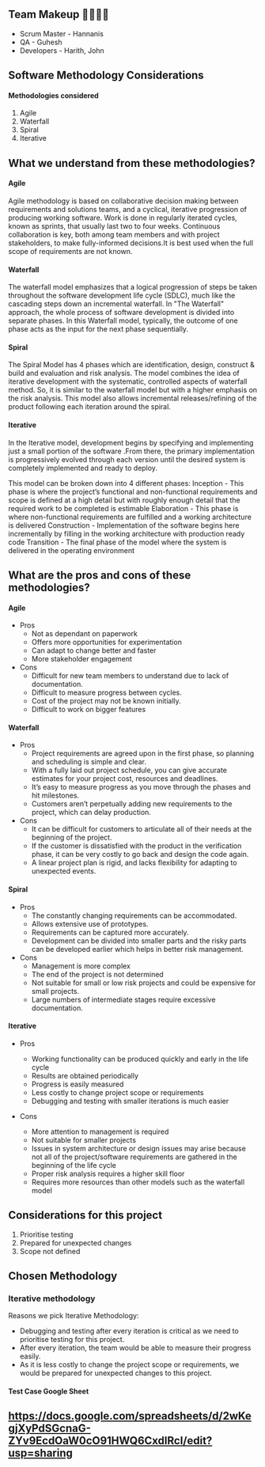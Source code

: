 ## Team Makeup 👦👦👦👩
- Scrum Master - Hannanis
- QA - Guhesh
- Developers - Harith, John

## Software Methodology Considerations
#### Methodologies considered
1. Agile
2. Waterfall
3. Spiral 
4. Iterative

## What we understand from these methodologies?

#### Agile

Agile methodology is based on collaborative decision making between requirements and solutions teams, and a cyclical, iterative progression of producing working software. Work is done in regularly iterated cycles, known as sprints, that usually last two to four weeks. Continuous collaboration is key, both among team members and with project stakeholders, to make fully-informed decisions.It is best used when the full scope of requirements are not known.

#### Waterfall

The waterfall model emphasizes that a logical progression of steps be taken throughout the software development life cycle (SDLC), much like the cascading steps down an incremental waterfall. In "The Waterfall" approach, the whole process of software development is divided into separate phases. In this Waterfall model, typically, the outcome of one phase acts as the input for the next phase sequentially.

#### Spiral

The Spiral Model has 4 phases which are identification, design, construct & build and evaluation and risk analysis. The model combines the idea of iterative development with the systematic, controlled aspects of waterfall method. So, it is similar to the waterfall model but with a higher emphasis on the risk analysis. This model also allows incremental releases/refining of the product following each iteration around the spiral.

#### Iterative
In the Iterative model, development begins by specifying and implementing just a small portion of the software .From there, the primary implementation is progressively evolved through each version until the desired system is completely implemented and ready to deploy. 

This model can be broken down into 4 different phases:
Inception - This phase is where the project’s functional and non-functional requirements and scope is defined at a high detail but with roughly enough detail that the required work to be completed is estimable
Elaboration - This phase is where non-functional requirements are fulfilled and a working architecture is delivered
Construction - Implementation of the software begins here incrementally by filling in the working architecture with production ready code
Transition - The final phase of the model where the system is delivered in the operating environment

## What are the pros and cons of these methodologies?
#### Agile

- Pros
  - Not as dependant on paperwork
  - Offers more opportunities for experimentation
  - Can adapt to change better and faster
  - More stakeholder engagement
- Cons
  - Difficult for new team members to understand due to lack of documentation.
  - Difficult to measure progress between cycles.
  - Cost of the project may not be known initially.
  - Difficult to work on bigger features


#### Waterfall

- Pros
  - Project requirements are agreed upon in the first phase, so planning and scheduling is simple and clear.
  - With a fully laid out project schedule, you can give accurate estimates for your project cost, resources and deadlines.
  - It’s easy to measure progress as you move through the phases and hit milestones.
  - Customers aren’t perpetually adding new requirements to the project, which can delay production.  
- Cons        
  - It can be difficult for customers to articulate all of their needs at the beginning of the project.
  - If the customer is dissatisfied with the product in the verification phase, it can be very costly to go back and design the code again.
  - A linear project plan is rigid, and lacks flexibility for adapting to unexpected events.
  
#### Spiral

- Pros
  - The constantly changing requirements can be accommodated.
  - Allows extensive use of prototypes.
  - Requirements can be captured more accurately.
  - Development can be divided into smaller parts and the risky parts can be developed earlier which helps in better risk management.
- Cons
  - Management is more complex
  - The end of the project is not determined
  - Not suitable for small or low risk projects and could be expensive for small projects.
  - Large numbers of intermediate stages require excessive documentation.

#### Iterative
- Pros
  - Working functionality can be produced quickly and early in the life cycle
  - Results are obtained periodically
  - Progress is easily measured
  - Less costly to change project scope or requirements
  - Debugging and testing with smaller iterations is much easier

- Cons
  - More attention to management is required
  - Not suitable for smaller projects
  - Issues in system architecture or design issues may arise because not all of the project/software requirements are gathered in the beginning of the life cycle
  - Proper risk analysis requires a higher skill floor
  - Requires more resources than other models such as the waterfall model

 
 ## Considerations for this project
 1. Prioritise testing
 2. Prepared for unexpected changes 
 3. Scope not defined
 
 ## Chosen Methodology
 ### Iterative methodology
 Reasons we pick Iterative Methodology:
  - Debugging and testing after every iteration is critical as we need to prioritise testing for this project.
  - After every iteration, the team would be able to measure their progress easily.
  - As it is less costly to change the project scope or requirements, we would be prepared for unexpected changes to this project.

#### Test Case Google Sheet
## https://docs.google.com/spreadsheets/d/2wKegjXyPdSGcnaG-ZYv9EcdOaW0cO91HWQ6CxdlRcI/edit?usp=sharing